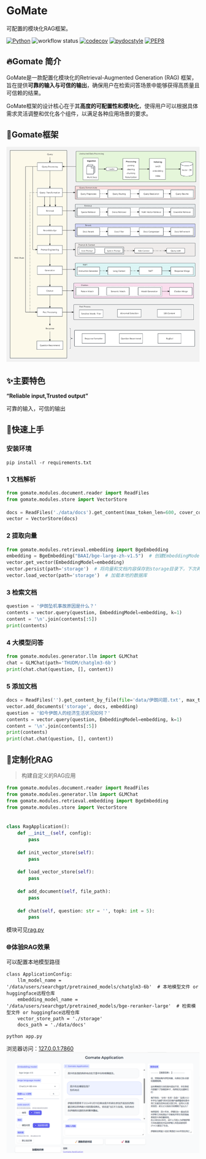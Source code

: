 # GoMate

可配置的模块化RAG框架。

[![Python](https://img.shields.io/badge/Python-3.10.0-3776AB.svg?style=flat)](https://www.python.org)
![workflow status](https://github.com/gomate-community/rageval/actions/workflows/makefile.yml/badge.svg)
[![codecov](https://codecov.io/gh/gomate-community/GoMate/graph/badge.svg?token=eG99uSM8mC)](https://codecov.io/gh/gomate-community/GoMate)
[![pydocstyle](https://img.shields.io/badge/pydocstyle-enabled-AD4CD3)](http://www.pydocstyle.org/en/stable/)
[![PEP8](https://img.shields.io/badge/code%20style-pep8-orange.svg)](https://www.python.org/dev/peps/pep-0008/)


## 🔥Gomate 简介
GoMate是一款配置化模块化的Retrieval-Augmented Generation (RAG) 框架，旨在提供**可靠的输入与可信的输出**，确保用户在检索问答场景中能够获得高质量且可信赖的结果。

GoMate框架的设计核心在于其**高度的可配置性和模块化**，使得用户可以根据具体需求灵活调整和优化各个组件，以满足各种应用场景的要求。

## 🔨Gomate框架
![framework.png](resources%2Fframework.png)
## ✨主要特色

**“Reliable input,Trusted output”**

可靠的输入，可信的输出

## 🚀快速上手

### 安装环境
```shell
pip install -r requirements.txt
```
### 1 文档解析

```python
from gomate.modules.document.reader import ReadFiles
from gomate.modules.store import VectorStore

docs = ReadFiles('./data/docs').get_content(max_token_len=600, cover_content=150)
vector = VectorStore(docs)
```

### 2 提取向量

```python
from gomate.modules.retrieval.embedding import BgeEmbedding
embedding = BgeEmbedding("BAAI/bge-large-zh-v1.5")  # 创建EmbeddingModel
vector.get_vector(EmbeddingModel=embedding)
vector.persist(path='storage')  # 将向量和文档内容保存到storage目录下，下次再用就可以直接加载本地的数据库
vector.load_vector(path='storage')  # 加载本地的数据库
```

### 3 检索文档

```python
question = '伊朗坠机事故原因是什么？'
contents = vector.query(question, EmbeddingModel=embedding, k=1)
content = '\n'.join(contents[:5])
print(contents)
```

### 4 大模型问答
```python
from gomate.modules.generator.llm import GLMChat
chat = GLMChat(path='THUDM/chatglm3-6b')
print(chat.chat(question, [], content))
```

### 5 添加文档

```python
docs = ReadFiles('').get_content_by_file(file='data/伊朗问题.txt', max_token_len=600, cover_content=150)
vector.add_documents('storage', docs, embedding)
question = '如今伊朗人的经济生活状况如何？'
contents = vector.query(question, EmbeddingModel=embedding, k=1)
content = '\n'.join(contents[:5])
print(contents)
print(chat.chat(question, [], content))
```

## 🔧定制化RAG

> 构建自定义的RAG应用

```python
from gomate.modules.document.reader import ReadFiles
from gomate.modules.generator.llm import GLMChat
from gomate.modules.retrieval.embedding import BgeEmbedding
from gomate.modules.store import VectorStore


class RagApplication():
    def __init__(self, config):
        pass

    def init_vector_store(self):
        pass

    def load_vector_store(self):
        pass

    def add_document(self, file_path):
        pass

    def chat(self, question: str = '', topk: int = 5):
        pass
```

模块可见[rag.py](gomate/applications/rag.py)


### 🌐体验RAG效果
可以配置本地模型路径
```text
class ApplicationConfig:
    llm_model_name = '/data/users/searchgpt/pretrained_models/chatglm3-6b'  # 本地模型文件 or huggingface远程仓库
    embedding_model_name = '/data/users/searchgpt/pretrained_models/bge-reranker-large'  # 检索模型文件 or huggingface远程仓库
    vector_store_path = './storage'
    docs_path = './data/docs'

```

```shell
python app.py
```
浏览器访问：[127.0.0.1:7860](127.0.0.1:7860)
![demo.png](resources%2Fdemo.png)